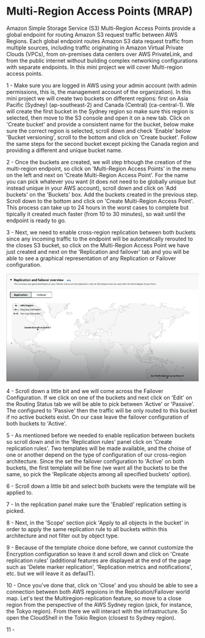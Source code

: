 # Multi-Region Access Points (MRAP)

Amazon Simple Storage Service (S3) Multi-Region Access Points provide a global endpoint for routing Amazon S3 request traffic between AWS Regions. Each global endpoint routes Amazon S3 data request traffic from multiple sources, including traffic originating in Amazon Virtual Private Clouds (VPCs), from on-premises data centers over AWS PrivateLink, and from the public internet without building complex networking configurations with separate endpoints. In this mini project we will cover Multi-region access points.

1 - Make sure you are logged in AWS using your admin account (with admin permissions, this is, the management account of the organization). In this mini project we will create two buckets on different regions: first on Asia Pacific (Sydney) (ap-southeast-2) and Canada (Central) (ca-central-1). We will create the first bucket in the Sydney region so make sure this region is selected, then move to the S3 console and open it on a new tab. Click on 'Create bucket' and provide a consistent name for the bucket, below make sure the correct region is selected, scroll down and check 'Enable' below 'Bucket versioning', scroll to the bottom and click on 'Create bucket'. Follow the same steps for the second bucket except picking the Canada region and providing a different and unique bucket name. <br/>

2 - Once the buckets are created, we will step trhough the creation of the multi-region endpoint, so click on 'Multi-Region Access Points' in the menu on the left and next on 'Create Multi-Region Access Point'. For the name you can pick whatever you want (it does not need to be globally unique but instead unique in your AWS account), scroll down and click on 'Add buckets' on the 'Buckets' box. Add the buckets created in the previous step. Scroll down to the bottom and click on 'Create Multi-Region Access Point'. This process can take up to 24 hours in the worst cases to complete but tipically it created much faster (from 10 to 30 minutes), so wait until the endpoint is ready to go.<br/>

3 - Next, we need to enable cross-region replication between both buckets since any incoming traffic to the endpoint will be automatically rerouted to the closes S3 bucket, so click on the Multi-Region Access Point we have just created and next on the 'Replication and failover' tab and you will be able to see a graphical representation of any Replication or Failover configuration. <br/>

![Replication and Failover Configuration Graph](rep_failover.PNG)

4 - Scroll down a little bit and we will come across the Failover Configuration. If we click on one of the buckets and next click on 'Edit' on the Routing Status tab we will be able to pick between 'Active' or 'Passive'. The configured to 'Passive' then the traffic will be only routed to this bucket if no active buckets exist. On our case leave the failover configuration of both buckets to 'Active'.<br/>

5 - As mentioned before we needed to enable replication between buckets so scroll down and in the 'Replication rules' panel click on 'Create replication rules'. Two templates will be made available, and the choise of one or another depend on the type of configuration of our cross-region architecture. Since the set the failover configuration to 'Active' on both buckets, the first template will be fine (we want all the buckets to be the same, so pick the 'Replicate objects among all specified buckets' option). <br/>

6 - Scroll down a little bit and select both buckets were the template will be applied to. <br/>

7 - In the replication panel make sure the 'Enabled' replication setting is picked. <br/>

8 - Next, in the 'Scope' section pick 'Apply to all objects in the bucket' in order to apply the same replication rule to all buckets within this architecture and not filter out by object type. <br/>

9 - Because of the template choice done before, we cannot customize the Encryption configuration so leave it and scroll down and click on 'Create replication rules' (additional features are displayed at the end of the page such as 'Delete marker replication', 'Replication metrics and notifications', etc. but we will leave it as defaulT). <br/>

10 - Once you've done that, click on 'Close' and you should be able to see a connection between both AWS regoions in the Replication/Failover world map. Let's test the Multiregion-replication feature, so move to a close region from the perspective of the AWS Sydney region (pick, for instance, the Tokyo region). From there we will interact with the infrastructure. So open the CloudShell in the Tokio Region (closest to Sydney region). <br/>

11 - 


